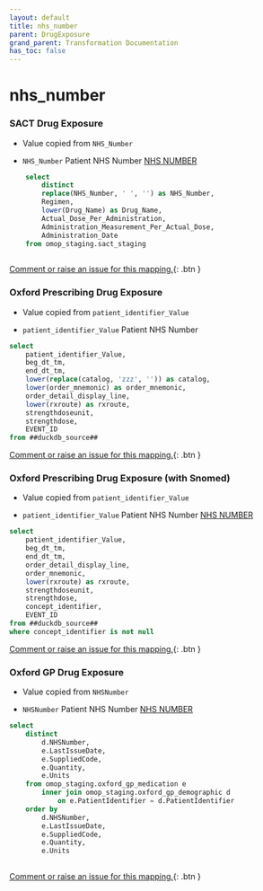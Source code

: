 ```yaml
---
layout: default
title: nhs_number
parent: DrugExposure
grand_parent: Transformation Documentation
has_toc: false
---
```

# nhs_number
### SACT Drug Exposure
* Value copied from `NHS_Number`

* `NHS_Number` Patient NHS Number [NHS NUMBER](https://www.datadictionary.nhs.uk/data_elements/nhs_number.html)

```sql
	select
		distinct
		replace(NHS_Number, ' ', '') as NHS_Number,
		Regimen,
		lower(Drug_Name) as Drug_Name,
		Actual_Dose_Per_Administration,
		Administration_Measurement_Per_Actual_Dose,
		Administration_Date
	from omop_staging.sact_staging
	
```


[Comment or raise an issue for this mapping.](https://github.com/answerdigital/oxford-omop-data-mapper/issues/new?title=OMOP%20DrugExposure%20table%20nhs_number%20field%20SACT%20Drug%20Exposure%20mapping){: .btn }
### Oxford Prescribing Drug Exposure
* Value copied from `patient_identifier_Value`

* `patient_identifier_Value` Patient NHS Number 

```sql
select
	patient_identifier_Value,
	beg_dt_tm,
	end_dt_tm,
	lower(replace(catalog, 'zzz', '')) as catalog,
	lower(order_mnemonic) as order_mnemonic,
	order_detail_display_line,
	lower(rxroute) as rxroute,
	strengthdoseunit,
	strengthdose,
	EVENT_ID
from ##duckdb_source##
```


[Comment or raise an issue for this mapping.](https://github.com/answerdigital/oxford-omop-data-mapper/issues/new?title=OMOP%20DrugExposure%20table%20nhs_number%20field%20Oxford%20Prescribing%20Drug%20Exposure%20mapping){: .btn }
### Oxford Prescribing Drug Exposure (with Snomed)
* Value copied from `patient_identifier_Value`

* `patient_identifier_Value` Patient NHS Number [NHS NUMBER](https://www.datadictionary.nhs.uk/data_elements/nhs_number.html)

```sql
select
	patient_identifier_Value,
	beg_dt_tm,
	end_dt_tm,
	order_detail_display_line,
	order_mnemonic,
	lower(rxroute) as rxroute,
	strengthdoseunit,
	strengthdose,
	concept_identifier,
	EVENT_ID
from ##duckdb_source##
where concept_identifier is not null
```


[Comment or raise an issue for this mapping.](https://github.com/answerdigital/oxford-omop-data-mapper/issues/new?title=OMOP%20DrugExposure%20table%20nhs_number%20field%20Oxford%20Prescribing%20Drug%20Exposure%20(with%20Snomed)%20mapping){: .btn }
### Oxford GP Drug Exposure
* Value copied from `NHSNumber`

* `NHSNumber` Patient NHS Number [NHS NUMBER](https://www.datadictionary.nhs.uk/data_elements/nhs_number.html)

```sql
select
	distinct
		d.NHSNumber,
		e.LastIssueDate,
		e.SuppliedCode,
		e.Quantity,
		e.Units
	from omop_staging.oxford_gp_medication e
		inner join omop_staging.oxford_gp_demographic d
			on e.PatientIdentifier = d.PatientIdentifier
	order by
		d.NHSNumber,
		e.LastIssueDate,
		e.SuppliedCode,
		e.Quantity,
		e.Units
	
```


[Comment or raise an issue for this mapping.](https://github.com/answerdigital/oxford-omop-data-mapper/issues/new?title=OMOP%20DrugExposure%20table%20nhs_number%20field%20Oxford%20GP%20Drug%20Exposure%20mapping){: .btn }

